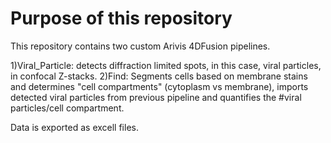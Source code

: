 # Purpose of this repository

This repository contains two custom Arivis 4DFusion pipelines. 

1)Viral_Particle: detects diffraction limited spots, in this case, viral particles, in confocal Z-stacks. 
2)Find: Segments cells based on membrane stains and determines "cell compartments" (cytoplasm vs membrane), imports detected viral particles from previous pipeline and quantifies the #viral particles/cell compartment. 

Data is exported as excell files. 

